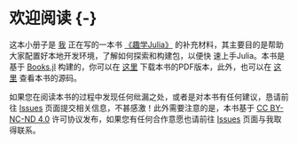 # 欢迎阅读 {-}

这本小册子是
[我](https://github.com/findmyway)
正在写的一本书
[《趣学Julia》](https://learnjuliathefunway.com/)
的补充材料，其主要目的是帮助大家配置好本地开发环境，了解如何探索和构建包，以便快
速上手Julia。本书是基于
[Books.jl](https://github.com/rikhuijzer/Books.jl)
构建的，你可以在
[这里](https://learnjuliathefunway.com/JuliaDevelopersToolkit/zh/Julia开发者的工具箱.pdf)
下载本书的PDF版本，此外，也可以在
[这里](https://github.com/LearnJuliaTheFunWay/JuliaDevelopersToolkit)
查看本书的源码。

如果您在阅读本书的过程中发现任何纰漏之处，或者是对本书有任何建议，恳请前往
[Issues](https://github.com/LearnJuliaTheFunWay/JuliaDevelopersToolkit/issues)
页面提交相关信息，不甚感激！此外需要注意的是，本书基于
[CC BY-NC-ND 4.0](https://creativecommons.org/licenses/by-nc-nd/4.0/)
许可协议发布，如果您有任何合作意愿也请前往
[Issues](https://github.com/LearnJuliaTheFunWay/JuliaDevelopersToolkit/issues)
页面与我取得联系。
